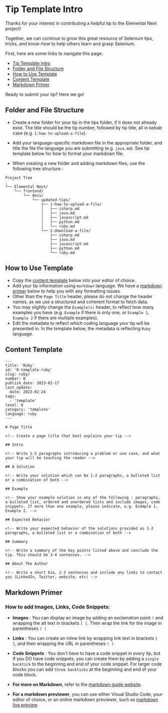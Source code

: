 # Tip Template Intro

Thanks for your interest in contributing a helpful tip to the Elemental Next project!

Together, we can continue to grow this great resource of Selenium tips, tricks, and know-how to help others learn and grasp Selenium.

First, here are some links to navigate this page:
- [Tip Template Intro](#tip-template-intro)
- [Folder and File Structure](#folder-and-file-structure)
- [How to Use Template](#how-to-use-template)
- [Content Template](#content-template)
- [Markdown Primer](#markdown-primer)

Ready to submit your tip? Here we go!

## Folder and File Structure

-  Create a new folder for your tip in the tips folder, if it does not already exist. The title should be the tip number, followed by tip title, all in kebab case (e.g. `1-how-to-upload-a-file`).

- Add your language-specific markdown file in the appropriate folder, and title the file the language you are submitting (e.g. `java.md`). See tip template below for how to format your markdown file.

-  When creating a new folder and adding markdown files, use the following tree structure :

```
Project Tree
.
└── Elemental Next/
    └── frontend/
        └── docs/
            └── updated-tips/
                ├── 1-how-to-upload-a-file/
                │   ├── csharp.md
                │   ├── java.md
                │   ├── javascript.md
                │   ├── python.md
                │   └── ruby.md
                └── 2-download-a-file/
                    ├── csharp.md
                    ├── java.md
                    ├── javascript.md
                    ├── python.md
                    └── ruby.md
```

## How to Use Template

- Copy the [content template](#content-template) below into your editor of choice.
- Add your tip information using `markdown` language. We have a [markdown primer](#markdown-primer) below to help you with any formatting issues.
-  Other than the `Page Title` header, please do not change the header names, as we use a structured and coherent format to fetch data.
-  You may _slightly_ change the `Example(s)` header, to reflect how many examples you have (e.g. `Example` if there is only one, or `Example 1`, `Example 2` if there are multiple examples).
-  Edit the metadata to reflect which coding language your tip will be presented in. In the template below, the metadata is reflecting `Ruby` language.


## Content Template

```
---
title: 'Ruby'
id: '0-template-ruby'
slug: ruby/
number: 0
publish_date: 2023-02-17
last_update:
  date: 2023-02-24
tags:
  - 'template'
level: 0
category: 'template'
language: ruby
---

# Page Title

<!-- Create a page title that best explains your tip -->

## Intro

<!-- Write 1-3 paragraphs introducing a problem or use case, and what your tip will be teaching the reader -->

## A Solution

<!-- Write your solution which can be 1-2 paragraphs, a bulleted list or a combination of both -->

## Example

<!-- Show your example solution in any of the following : paragraphs, a bulleted list, ordered and unordered lists and include images, code snippets. If more than one example, please indicate, e.g. Example 1, Example 2. -->

## Expected Behavior

<!-- Write your expected behavior of the solutions provided as 1-2 paragraphs, a bulleted list or a combination of both -->

## Summary

<!-- Write a summary of the key points listed above and conclude the tip. This should be 3-4 sentences. -->

## About The Author

<!-- Write a short bio, 2-3 sentences and include any links to contact you (LinkedIn, Twitter, website, etc) -->

```

## Markdown Primer

### How to add Images, Links, Code Snippets:

- **Images** : You can display an image by adding an exclamation point `!` and wrapping the alt text in brackets `[ ]`. Then wrap the link for the image in parentheses `( )`	

- **Links** : You can create an inline link by wrapping link text in brackets `[ ]`, and then wrapping the URL in parentheses `( )`

- **Code Snippets** : You don't have to have a code snippet in every tip, but if you DO have code snippets, you can create them by adding a `single backtick` to the beginning and end of your code snippet. For larger code blocks you can add `three backticks` at the beginning and end of your code block.

- **For more on Markdown**, refer to the [markdown guide website](https://www.markdownguide.org/cheat-sheet).

- **For a markdown previewer**, you can use either Visual Studio Code, your editor of choice, or an online markdown previewer, such as [markdown live preview](https://markdownlivepreview.com/).


